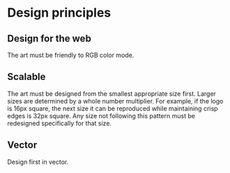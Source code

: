 # Design principles

## Design for the web
The art must be friendly to RGB color mode.

## Scalable
The art must be designed from the smallest appropriate size first. Larger sizes are determined by a whole number multiplier. For example, if the logo is 16px square, the next size it can be reproduced while maintaining crisp edges is 32px square. Any size not following this pattern must be redesigned specifically for that size.

## Vector
Design first in vector.
